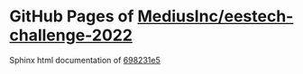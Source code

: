 GitHub Pages of [MediusInc/eestech-challenge-2022](https://github.com/MediusInc/eestech-challenge-2022.git)
===
Sphinx html documentation of [698231e5](https://github.com/MediusInc/eestech-challenge-2022/tree/698231e5c82787e6f30d1893419b325a7d53cb95)
